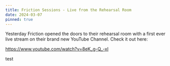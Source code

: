 ```yaml
---
title: Friction Sessions - Live from the Rehearsal Room
date: 2024-03-07
pinned: true
---
```


Yesterday Friction opened the doors to their rehearsal room with a first ever live stream on their brand new YouTube Channel. Check it out here: 

https://www.youtube.com/watch?v=8eK_g-Q_-xI

test
